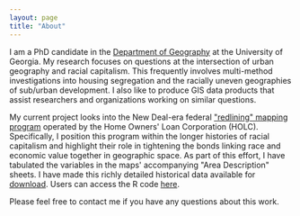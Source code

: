 ```yaml
---
layout: page
title: "About"
---
```


I am a PhD candidate in the [Department of Geography](https://geography.uga.edu/) at the University of Georgia. My research focuses on questions at the intersection of urban geography and racial capitalism. This frequently involves multi-method investigations into housing segregation and the racially uneven geographies of sub/urban development. I also like to produce GIS data products that assist researchers and organizations working on similar questions.

My current project looks into the New Deal-era federal ["redlining" mapping program](https://dsl.richmond.edu/panorama/redlining/#loc=4/40.886/-105.499&text=intro) operated by the Home Owners' Loan Corporation (HOLC). Specifically, I position this program within the longer histories of racial capitalism and highlight their role in tightening the bonds linking race and economic value together in geographic space. As part of this effort, I have tabulated the variables in the maps' accompanying "Area Description" sheets. I have made this richly detailed historical data available for [download](https://osf.io/qytj8/). Users can access the R code [here](https://github.com/snmarkley1/HOLC_ADS).

Please feel free to contact me if you have any questions about this work.
